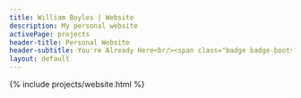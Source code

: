 ```yaml
---
title: William Boyles | Website
description: My personal website
activePage: projects
header-title: Personal Website
header-subtitle: You're Already Here<br/><span class="badge badge-bootstrap x-1 mr-1">Bootstrap<i class="badge-icon fab fa-bootstrap"></i></span><span class="badge badge-azure x-1">Azure<i class="badge-icon fab fa-microsoft"></i></span>
layout: default
---
```


{% include projects/website.html %}
